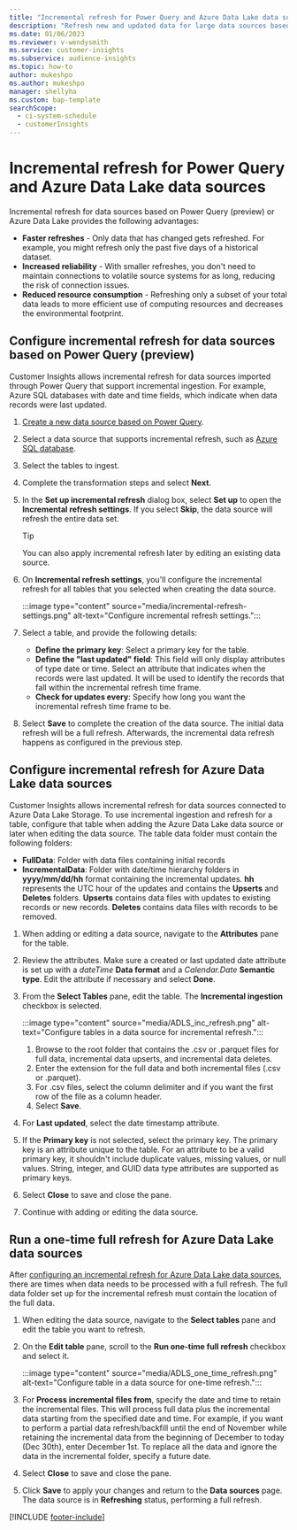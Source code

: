 ```yaml
---
title: "Incremental refresh for Power Query and Azure Data Lake data sources"
description: "Refresh new and updated data for large data sources based on Power Query or Azure data lake data sources."
ms.date: 01/06/2023
ms.reviewer: v-wendysmith
ms.service: customer-insights
ms.subservice: audience-insights
ms.topic: how-to
author: mukeshpo
ms.author: mukeshpo
manager: shellyha
ms.custom: bap-template
searchScope: 
  - ci-system-schedule
  - customerInsights
---
```


# Incremental refresh for Power Query and Azure Data Lake data sources

Incremental refresh for data sources based on Power Query (preview) or Azure Data Lake provides the following advantages:

- **Faster refreshes** - Only data that has changed gets refreshed. For example, you might refresh only the past five days of a historical dataset.
- **Increased reliability** - With smaller refreshes, you don't need to maintain connections to volatile source systems for as long, reducing the risk of connection issues.
- **Reduced resource consumption** - Refreshing only a subset of your total data leads to more efficient use of computing resources and decreases the environmental footprint.

## Configure incremental refresh for data sources based on Power Query (preview)

Customer Insights allows incremental refresh for data sources imported through Power Query that support incremental ingestion. For example, Azure SQL databases with date and time fields, which indicate when data records were last updated.

1. [Create a new data source based on Power Query](connect-power-query.md).

1. Select a data source that supports incremental refresh, such as [Azure SQL database](/power-query/connectors/azuresqldatabase).

1. Select the tables to ingest.

1. Complete the transformation steps and select **Next**.

1. In the **Set up incremental refresh** dialog box, select **Set up** to open the **Incremental refresh settings**. If you select **Skip**, the data source will refresh the entire data set.
   > [!TIP]
   > You can also apply incremental refresh later by editing an existing data source.

1. On **Incremental refresh settings**, you'll configure the incremental refresh for all tables that you selected when creating the data source.

   :::image type="content" source="media/incremental-refresh-settings.png" alt-text="Configure incremental refresh settings.":::

1. Select a table, and provide the following details:

   - **Define the primary key**: Select a primary key for the table.
   - **Define the "last updated" field**: This field will only display attributes of type date or time. Select an attribute that indicates when the records were last updated. It will be used to identify the records that fall within the incremental refresh time frame.
   - **Check for updates every**: Specify how long you want the incremental refresh time frame to be.

1. Select **Save** to complete the creation of the data source. The initial data refresh will be a full refresh. Afterwards, the incremental data refresh happens as configured in the previous step.

## Configure incremental refresh for Azure Data Lake data sources

Customer Insights allows incremental refresh for data sources connected to Azure Data Lake Storage. To use incremental ingestion and refresh for a table, configure that table when adding the Azure Data Lake data source or later when editing the data source. The table data folder must contain the following folders:

- **FullData**: Folder with data files containing initial records
- **IncrementalData**: Folder with date/time hierarchy folders in **yyyy/mm/dd/hh** format containing the incremental updates. **hh** represents the UTC hour of the updates and contains the **Upserts** and **Deletes** folders. **Upserts** contains data files with updates to existing records or new records. **Deletes** contains data files with records to be removed.

1. When adding or editing a data source, navigate to the **Attributes** pane for the table.

1. Review the attributes. Make sure a created or last updated date attribute is set up with a *dateTime* **Data format** and a *Calendar.Date* **Semantic type**. Edit the attribute if necessary and select **Done**.

1. From the **Select Tables** pane, edit the table. The **Incremental ingestion** checkbox is selected.

   :::image type="content" source="media/ADLS_inc_refresh.png" alt-text="Configure tables in a data source for incremental refresh.":::

   1. Browse to the root folder that contains the .csv or .parquet files for full data, incremental data upserts, and incremental data deletes.
   1. Enter the extension for the full data and both incremental files (\.csv or \.parquet).
   1. For .csv files, select the column delimiter and if you want the first row of the file as a column header.
   1. Select **Save**.

1. For **Last updated**, select the date timestamp attribute.

1. If the **Primary key** is not selected, select the primary key. The primary key is an attribute unique to the table. For an attribute to be a valid primary key, it shouldn't include duplicate values, missing values, or null values. String, integer, and GUID data type attributes are supported as primary keys.

1. Select **Close** to save and close the pane.

1. Continue with adding or editing the data source.

## Run a one-time full refresh for Azure Data Lake data sources

After [configuring an incremental refresh for Azure Data Lake data sources](#configure-incremental-refresh-for-azure-data-lake-data-sources), there are times when data needs to be processed with a full refresh. The full data folder set up for the incremental refresh must contain the location of the full data.

1. When editing the data source, navigate to the **Select tables** pane and edit the table you want to refresh.

1. On the **Edit table** pane, scroll to the **Run one-time full refresh** checkbox and select it.

   :::image type="content" source="media/ADLS_one_time_refresh.png" alt-text="Configure table in a data source for one-time refresh.":::

1. For **Process incremental files from**, specify the date and time to retain the incremental files. This will process full data plus the incremental data starting from the specified date and time. For example, if you want to perform a partial data refresh/backfill until the end of November while retaining the incremental data from the beginning of December to today (Dec 30th), enter December 1st. To replace all the data and ignore the data in the incremental folder, specify a future date.

1. Select **Close** to save and close the pane.

1. Click **Save** to apply your changes and return to the **Data sources** page. The data source is in **Refreshing** status, performing a full refresh.

[!INCLUDE [footer-include](includes/footer-banner.md)]
